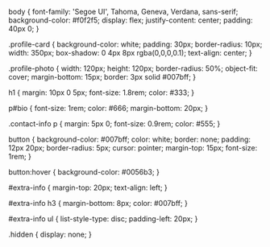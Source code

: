 body {
  font-family: 'Segoe UI', Tahoma, Geneva, Verdana, sans-serif;
  background-color: #f0f2f5;
  display: flex;
  justify-content: center;
  padding: 40px 0;
}

.profile-card {
  background-color: white;
  padding: 30px;
  border-radius: 10px;
  width: 350px;
  box-shadow: 0 4px 8px rgba(0,0,0,0.1);
  text-align: center;
}

.profile-photo {
  width: 120px;
  height: 120px;
  border-radius: 50%;
  object-fit: cover;
  margin-bottom: 15px;
  border: 3px solid #007bff;
}

h1 {
  margin: 10px 0 5px;
  font-size: 1.8rem;
  color: #333;
}

p#bio {
  font-size: 1rem;
  color: #666;
  margin-bottom: 20px;
}

.contact-info p {
  margin: 5px 0;
  font-size: 0.9rem;
  color: #555;
}

button {
  background-color: #007bff;
  color: white;
  border: none;
  padding: 12px 20px;
  border-radius: 5px;
  cursor: pointer;
  margin-top: 15px;
  font-size: 1rem;
}

button:hover {
  background-color: #0056b3;
}

#extra-info {
  margin-top: 20px;
  text-align: left;
}

#extra-info h3 {
  margin-bottom: 8px;
  color: #007bff;
}

#extra-info ul {
  list-style-type: disc;
  padding-left: 20px;
}

.hidden {
  display: none;
}
